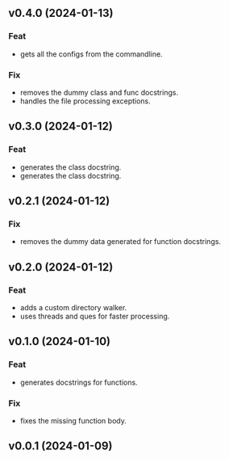 ## v0.4.0 (2024-01-13)

### Feat

- gets all the configs from the commandline.

### Fix

- removes the dummy class and func docstrings.
- handles the file processing exceptions.

## v0.3.0 (2024-01-12)

### Feat

- generates the class docstring.
- generates the class docstring.

## v0.2.1 (2024-01-12)

### Fix

- removes the dummy data generated for function docstrings.

## v0.2.0 (2024-01-12)

### Feat

- adds a custom directory walker.
- uses threads and ques for faster processing.

## v0.1.0 (2024-01-10)

### Feat

- generates docstrings for functions.

### Fix

- fixes the missing function body.

## v0.0.1 (2024-01-09)
